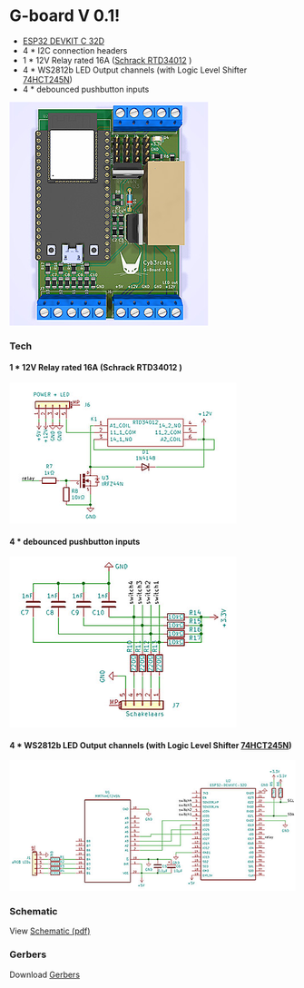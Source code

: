 # G-board V 0.1!

  - [ESP32 DEVKIT C 32D](https://www.aliexpress.com/item/4000434690235.html)
  - 4 * I2C connection headers
  - 1 * 12V Relay rated 16A ([Schrack RTD34012](https://www.tme.eu/en/details/rtd34012/miniature-electromagnetic-relays/te-connectivity/3-1419108-5/) )
  - 4 * WS2812b LED Output channels (with Logic Level Shifter [74HCT245N](https://www.aliexpress.com/item/4000115614415.html))
  - 4 * debounced pushbutton inputs
  
![G-Board Version 0.1](https://github.com/2technology/g-board/blob/master/G-Board_V0.1_thumb.jpg?raw=true "G-Board V0.1")
  
### Tech
#### 1 * 12V Relay rated 16A (Schrack RTD34012 )
![Relay](https://github.com/2technology/g-board/blob/master/relay.jpg?raw=true "Relay")
#### 4 * debounced pushbutton inputs
![Input-buttons](https://github.com/2technology/g-board/blob/master/debounced-buttons.jpg?raw=true "debounced inputs")

#### 4 * WS2812b LED Output channels (with Logic Level Shifter [74HCT245N](https://www.aliexpress.com/item/4000115614415.html))
![Logic-level-shifting](https://github.com/2technology/g-board/blob/master/esp32.jpg?raw=true "esp32")

### Schematic
View [Schematic (pdf)](https://github.com/2technology/g-board/blob/master/G-Board%20V0.1%20-%20Schematic.pdf)


### Gerbers
Download [Gerbers](https://github.com/2technology/g-board/blob/master/gerbers.zip)

